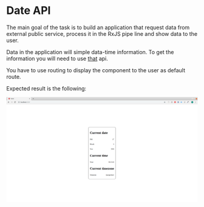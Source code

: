 # Date API

The main goal of the task is to build an application that request data from external public service, process it in the RxJS pipe line and show data to the user.

Data in the application will simple data-time information. To get the information you will need to use [that](http://worldtimeapi.org/api/ip) api.

You have to use routing to display the component to the user as default route.

Expected result is the following:

![result](./src/assets/date-api.png)